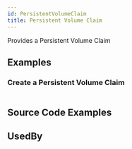 ```yaml
---
id: PersistentVolumeClaim
title: Persistent Volume Claim
---
```


Provides a Persistent Volume Claim

## Examples

### Create a Persistent Volume Claim

```js

```

## Source Code Examples

## UsedBy
